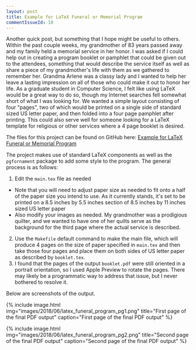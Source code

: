 ```yaml
---
layout: post
title: Example for LaTeX Funeral or Memorial Program
commentIssueId: 10
---
```


Another quick post, but something that I hope might be useful to others. Within the past couple weeks, my grandmother of 83 years passed away and my family held a memorial service in her honor. I was asked if I could help out in creating a program booklet or pamphlet that could be given out to the attendees, something that would describe the service itself as well as share a piece of my grandmother's life with them as we gathered to remember her. Grandma Arlene was a classy lady and I wanted to help her leave a lasting impression on all of those who could make it out to honor her life. As a graduate student in Computer Science, I felt like using LaTeX would be a great way to do so, though my Internet searches fell somewhat short of what I was looking for. We wanted a simple layout consisting of four "pages", two of which would be printed on a single side of standard sized US letter paper, and then folded into a four page pamphlet after printing. This could also serve well for someone looking for a LaTeX template for religious or other services where a 4 page booklet is desired.

The files for this project can be found on GitHub here: [Example for LaTeX Funeral or Memorial Program](https://github.com/seanlane/LaTeX-Funeral-Program)

The project makes use of standard LaTeX components as well as the `pgfornament` package to add some style to the program. The general process is as follows:

1. Edit the `main.tex` file as needed
  * Note that you will need to adjust paper size as needed to fit onto a half of the paper size you intend to use. As it currently stands, it's set to be printed on a 8.5 inches by 5.5 inches section of 8.5 inches by 11 inches sized US letter paper
  * Also modify your images as needed. My grandmother was a prodigious quilter, and we wanted to have one of her quilts serve as the background for the third page where the actual service is described.
2. Use the `Makefile` default command to make the main file, which will produce 4 pages on the size of paper specified in `main.tex` and then take those four pages and place them on both sides of US letter paper as described by `booklet.tex`.
3. I found that the pages of the output `booklet.pdf` were still oriented in a portrait orientation, so I used Apple Preview to rotate the pages. There may likely be a programmatic way to address that issue, but I never bothered to resolve it. 

Below are screenshots of the output.

{% include image.html img="images/2018/06/latex_funeral_program_pg1.png" title="First page of the final PDF output" caption="First page of the final PDF output" %}

{% include image.html img="images/2018/06/latex_funeral_program_pg2.png" title="Second page of the final PDF output" caption="Second page of the final PDF output" %}